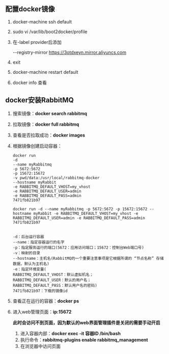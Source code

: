 ## 配置docker镜像

1. docker-machine ssh default

2. sudo vi /var/lib/boot2docker/profile

3. 在-label provider后添加

   --registry-mirror https://3otdxeyn.mirror.aliyuncs.com

4. exit

5. docker-machine restart default

6. docker info 查看

## docker安装RabbitMQ

1. 搜索镜像：**docker search rabbitmq**
2. 拉取镜像：**docker full rabbitmq**

3. 查看是否拉取成功：**docker images**

4. 根据镜像创建启动容器：

   ```
   docker run 
   -d 
   --name myRabbitmq
   -p 5672:5672
   -p 15672:15672 
   -v pwd/data:/usr/local/rabbitmq-docker 
   --hostname myRabbit
   -e RABBITMQ_DEFAULT_VHOST=my_vhost 
   -e RABBITMQ_DEFAULT_USER=admin 
   -e RABBITMQ_DEFAULT_PASS=admin 
   7471fb821b97
   
   docker run -d --name myRabbitmq -p 5672:5672 -p 15672:15672 --hostname myRabbit -e RABBITMQ_DEFAULT_VHOST=my_vhost -e RABBITMQ_DEFAULT_USER=admin -e RABBITMQ_DEFAULT_PASS=admin 7471fb821b97
   
   
   -d：后台运行容器
   --name：指定容器运行的名字
   -p：指定服务运行的端口(5672：应用访问端口；15672：控制台Web端口号)
   -v：映射的目录
   --hostname：主机名(RabbitMQ的一个重要注意事项是它根据所谓的 “节点名称” 存储数据，默认为主机名)
   -e：指定环境变量(
   RABBITMQ_DEFAULT_VHOST：默认虚拟机名；
   RABBITMQ_DEFAULT_USER：默认的用户名；
   RABBITMQ_DEFAULT_PASS：默认用户名的密码)
   7471fb821b97：下载的镜像id
   ```

   

5. 查看正在运行的容器：**docker ps**

6. 进入web管理页面：**ip:15672**

   **此时会访问不到页面，因为默认的web界面管理插件是关闭的需要手动开启**

   1. 进入容器内部：**docker exec -it 容器ID /bin/bash**
   2. 执行命令：**rabbitmq-plugins enable rabbitmq_management**
   3. 在浏览器中访问页面